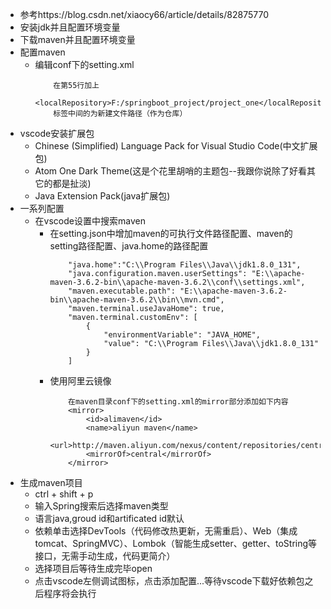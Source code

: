 + 参考https://blog.csdn.net/xiaocy66/article/details/82875770
+ 安装jdk并且配置环境变量
+ 下载maven并且配置环境变量
+ 配置maven
    + 编辑conf下的setting.xml
        ```
            在第55行加上
            <localRepository>F:/springboot_project/project_one</localRepository>
            标签中间的为新建文件路径（作为仓库）
        ```
+ vscode安装扩展包
    + Chinese (Simplified) Language Pack for Visual Studio Code(中文扩展包)
    + Atom One Dark Theme(这是个花里胡哨的主题包--我跟你说除了好看其它的都是扯淡)
    + Java Extension Pack(java扩展包)
+ 一系列配置
    + 在vscode设置中搜索maven
        + 在setting.json中增加maven的可执行文件路径配置、maven的setting路径配置、java.home的路径配置
            ```
                "java.home":"C:\\Program Files\\Java\\jdk1.8.0_131",
                "java.configuration.maven.userSettings": "E:\\apache-maven-3.6.2-bin\\apache-maven-3.6.2\\conf\\settings.xml",
                "maven.executable.path": "E:\\apache-maven-3.6.2-bin\\apache-maven-3.6.2\\bin\\mvn.cmd",
                "maven.terminal.useJavaHome": true,
                "maven.terminal.customEnv": [
                    {
                        "environmentVariable": "JAVA_HOME",
                        "value": "C:\\Program Files\\Java\\jdk1.8.0_131"
                    }
                ]
            ```
        + 使用阿里云镜像
            ```
                在maven目录conf下的setting.xml的mirror部分添加如下内容
                <mirror>
                    <id>alimaven</id>
                    <name>aliyun maven</name>
                    <url>http://maven.aliyun.com/nexus/content/repositories/central/</url>
                    <mirrorOf>central</mirrorOf>
                </mirror>
            ```
+ 生成maven项目
    + ctrl + shift + p
    + 输入Spring搜索后选择maven类型
    + 语言java,groud id和artificated id默认
    + 依赖单击选择DevTools（代码修改热更新，无需重启）、Web（集成tomcat、SpringMVC）、Lombok（智能生成setter、getter、toString等接口，无需手动生成，代码更简介）
    + 选择项目后等待生成完毕open
    + 点击vscode左侧调试图标，点击添加配置...等待vscode下载好依赖包之后程序将会执行